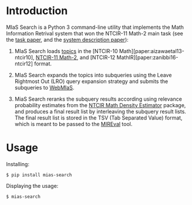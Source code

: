 # Introduction
MIaS Search is a Python 3 command-line utility that implements the Math
Information Retrival system that won the NTCIR-11 Math-2 main task (see the
[task paper][paper:aizawaetal14-ntcir11], and the [system description
paper][paper:ruzickaetal14-math]):

1. MIaS Search loads [topics][www:ntcir-task-data] in the [NTCIR-10
   Math][paper:aizawaetal13-ntcir10], [NTCIR-11
   Math-2][paper:aizawaetal14-ntcir11], and [NTCIR-12
   MathIR][paper:zanibbi16-ntcir12] format.

2. MIaS Search expands the topics into subqueries using the Leave Rightmost Out
   (LRO) query expansion strategy and submits the subqueries to
   [WebMIaS][www:WebMIaS].

3. MiaS Search reranks the subquery results according using relevance
   probability estimates from the [NTCIR Math Density
   Estimator][www:ntcir-math-density] package, and produces a final result list
   by interleaving the subquery result lists. The final result list is stored
   in the TSV (Tab Separated Value) format, which is meant to be passed to the
   [MIREval][www:MIREval] tool.

[paper:aizawaetal14-ntcir11]: https://citeseerx.ist.psu.edu/viewdoc/download?doi=10.1.1.686.444&rep=rep1&type=pdf (NTCIR-11 Math-2 Task Overview)
[paper:ruzickaetal14-math]: http://research.nii.ac.jp/ntcir/workshop/OnlineProceedings11/pdf/NTCIR/Math-2/07-NTCIR11-MATH-RuzickaM.pdf (Math Indexer and Searcher under the Hood: History and Development of a Winning Strategy)

[www:MIaS]: https://github.com/MIR-MU/MIaS (MIaS)
[www:MIREval]: https://github.com/MIR-MU/MIREval (MIREval)
[www:ntcir-task-data]: https://www.nii.ac.jp/dsc/idr/en/ntcir/ntcir-taskdata.html (Downloading NTCIR Test Collections Task Data)
[www:ntcir-math-density]: https://github.com/MIR-MU/ntcir-math-density (NTCIR Math Density Estimator)
[www:WebMIaS]: https://github.com/MIR-MU/WebMIaS (WebMIaS)

# Usage
Installing:

    $ pip install mias-search

Displaying the usage:

    $ mias-search

<!-- TODO -->
